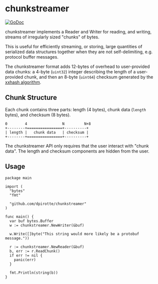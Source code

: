 # chunkstreamer

[![GoDoc](https://godoc.org/github.com/dpirotte/chunkstreamer?status.svg)](https://godoc.org/github.com/dpirotte/chunkstreamer)

chunkstreamer implements a Reader and Writer for reading, and writing, streams
of irregularly sized "chunks" of bytes.

This is useful for efficiently streaming, or storing, large quantities of
serialized data structures together when they are not self-delimiting, e.g.
protocol buffer messages.

The chunkstreamer format adds 12-bytes of overhead to user-provided data chunks:
a 4-byte (`uint32`) integer describing the length of a user-provided chunk, and
then an 8-byte (`uint64`) checksum generated by the [xxhash
algorithm](https://cyan4973.github.io/xxHash/).

## Chunk Structure

Each chunk contains three parts: length (4 bytes), chunk data (`length` bytes),
and checksum (8 bytes).

```
0        4                N         N+8
+--------+================+----------+
| length |   chunk data   | checksum |
+--------+================+----------+
```

The chunkstreamer API only requires that the user interact with "chunk data". The
length and checksum components are hidden from the user.

## Usage

```
package main

import (
  "bytes"
  "fmt"

  "github.com/dpirotte/chunkstreamer"
)

func main() {
  var buf bytes.Buffer
  w := chunkstreamer.NewWriter(&buf)

  w.Write([]byte("This string would more likely be a protobuf message."))

  r := chunkstreamer.NewReader(&buf)
  b, err := r.ReadChunk()
  if err != nil {
    panic(err)
  }

  fmt.Println(string(b))
}

```
